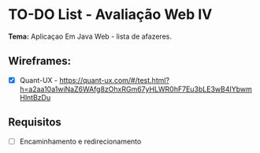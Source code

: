# TO-DO List - Avaliação Web IV

**Tema:** Aplicaçao Em Java Web - lista de afazeres.

## Wireframes:  

- [x] Quant-UX - https://quant-ux.com/#/test.html?h=a2aa10a1wiNaZ6WAfg8zOhxRGm67yHLWR0hF7Eu3bLE3wB4IYbwmHlntBzDu

## Requisitos

- [ ] Encaminhamento e redirecionamento

